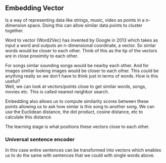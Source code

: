 ## Embedding Vector
Is a way of representing data like strings, music, video as points in a
n-dimension space. Doing this can allow similar data points to cluster together.

Word to vector (Word2Vec) has invented by Google in 2013 which takes as input
a word and outputs an n-dimensional coordinate, a vector. So simlar words would
be closer to each other. Think of this as the tip of the vectors are in close
proximity to each other.

For songs simlar sounding songs would be nearby each other. And for images
simliar looking images would be closer to each other. This could be anything
really so we don't have to think just in terms of words.
How is this useful?  
Well, we can look at vectors/points close to get similar words, songs, movies
etc. This is called nearest neighbor search.

Embedding also allows us to compute similarity scores between these points
allowing us to ask how simlar is this song to another song. We can use the
Euclidean distance, the dot product, cosine distance, etc to calculate this
distance.

The learning stage is what positions these vectors close to each other.

### Universal sentence encoder
In this case entire sentences can be transformed into vectors which enables us
to do the same with sentences that we could with single words above.

